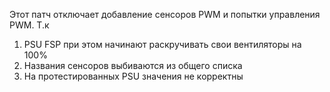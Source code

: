 Этот патч отключает добавление сенсоров PWM и попытки управления PWM. Т.к
1) PSU FSP при этом начинают раскручивать свои вентиляторы на 100%
2) Названия сенсоров выбиваются из общего списка
3) На протестированных PSU значения не корректны
